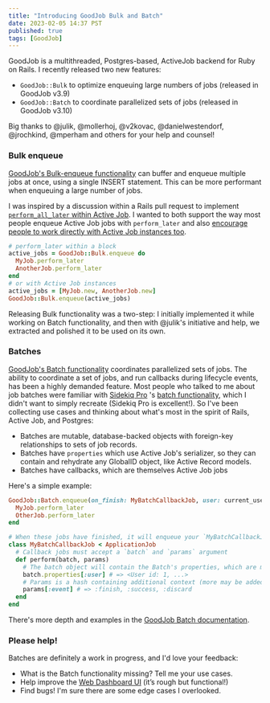 ```yaml
---
title: "Introducing GoodJob Bulk and Batch"
date: 2023-02-05 14:37 PST
published: true
tags: [GoodJob]
---
```


GoodJob is a multithreaded, Postgres-based, ActiveJob backend for Ruby on Rails. I recently released two new features:

- `GoodJob::Bulk` to optimize enqueuing large numbers of jobs (released in GoodJob v3.9)
- `GoodJob::Batch` to coordinate parallelized sets of jobs (released in GoodJob v3.10)

Big thanks to @julik, @mollerhoj, @v2kovac, @danielwestendorf, @jrochkind, @mperham and others for your help and counsel!

### Bulk enqueue

[GoodJob's Bulk-enqueue functionality](https://github.com/bensheldon/good_job#bulk-enqueue) can buffer and enqueue multiple jobs at once, using a single INSERT statement. This can be more performant when enqueuing a large number of jobs.

I was inspired by a discussion within a Rails pull request to implement [`perform_all_later` within Active Job](https://github.com/rails/rails/pull/46603). I wanted to both support the way most people enqueue Active Job jobs with `perform_later` and also [encourage people to work directly with Active Job instances too](https://github.com/rails/rails/pull/43434).

```ruby
# perform_later within a block
active_jobs = GoodJob::Bulk.enqueue do
  MyJob.perform_later
  AnotherJob.perform_later
end
# or with Active Job instances
active_jobs = [MyJob.new, AnotherJob.new]
GoodJob::Bulk.enqueue(active_jobs)
``` 

Releasing Bulk functionality was a two-step: I initially implemented it while working on Batch functionality, and then with @julik's initiative and help, we extracted and polished it to be used on its own.

### Batches

[GoodJob's Batch functionality](https://github.com/bensheldon/good_job#batches) coordinates parallelized sets of jobs. The ability to coordinate a set of jobs, and run callbacks during lifecycle events, has been a highly demanded feature. Most people who talked to me about job batches were familiar with [Sidekiq Pro](https://sidekiq.org/products/pro.html) 's [batch functionality](https://github.com/mperham/sidekiq/wiki/Batches]), which I didn't want to simply recreate (Sidekiq Pro is excellent!). So I've been collecting use cases and thinking about what's most in the spirit of Rails, Active Job, and Postgres:

- Batches are mutable, database-backed objects with foreign-key relationships to sets of job records.
- Batches have  `properties` which use Active Job's serializer, so they can contain and rehydrate any GlobalID object, like Active Record models.
- Batches have callbacks, which are themselves Active Job jobs

Here's a simple example: 

```ruby
GoodJob::Batch.enqueue(on_finish: MyBatchCallbackJob, user: current_user) do
  MyJob.perform_later
  OtherJob.perform_later
end

# When these jobs have finished, it will enqueue your `MyBatchCallbackJob.perform_later(batch, options)`
class MyBatchCallbackJob < ApplicationJob
  # Callback jobs must accept a `batch` and `params` argument
  def perform(batch, params)
    # The batch object will contain the Batch's properties, which are mutable
    batch.properties[:user] # => <User id: 1, ...>
    # Params is a hash containing additional context (more may be added in the future)
    params[:event] # => :finish, :success, :discard
  end
end
```

There's more depth and examples in the [GoodJob Batch documentation](https://github.com/bensheldon/good_job#batches). 

### Please help!

Batches are definitely a work in progress, and I'd love your feedback:

- What is the Batch functionality missing? Tell me your use cases.
- Help improve the [Web Dashboard UI](https://goodjob-demo.herokuapp.com/good_job/jobs) (it’s rough but functional!)
- Find bugs! I'm sure there are some edge cases I overlooked.
